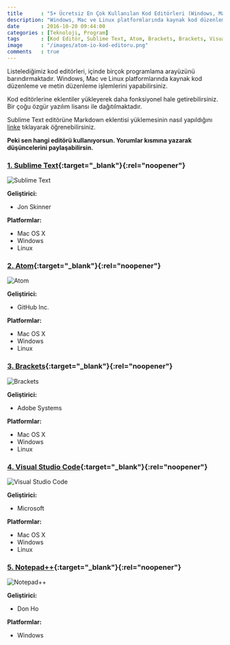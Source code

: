 ```yaml
---
title      : "5+ Ücretsiz En Çok Kullanılan Kod Editörleri (Windows, Mac ve Linux)"
description: "Windows, Mac ve Linux platformlarında kaynak kod düzenleme ve metin düzenleme işlemlerini yapabilirsiniz. "
date       : 2016-10-20 09:44:00
categories : [Teknoloji, Program]
tags       : [Kod Editör, Sublime Text, Atom, Brackets, Brackets, Visual Studio Code, Notepad++]
image      : "/images/atom-io-kod-editoru.png"
comments   : true
---
```


Listelediğimiz kod editörleri, içinde birçok programlama arayüzünü barındırmaktadır. Windows, Mac ve Linux platformlarında kaynak kod düzenleme ve metin düzenleme işlemlerini yapabilirsiniz. 

Kod editörlerine eklentiler yükleyerek daha fonksiyonel hale getirebilirsiniz. Bir çoğu özgür yazılım lisansı ile dağıtılmaktadır.

Sublime Text editörüne Markdown eklentisi yüklemesinin nasıl yapıldığını [linke]({{site.url}}/2016/markdownediting-ve-markdown-preview-sublime-text-uzerine-kurulumu/) tıklayarak öğrenebilirsiniz. 

**Peki sen hangi editörü kullanıyorsun. Yorumlar kısmına yazarak düşüncelerini paylaşabilirsin.**

### [1. Sublime Text](https://www.sublimetext.com){:target="_blank"}{:rel="noopener"}

![Sublime Text]({{site.url}}/images/galeri/sublime-text-kod-editoru.png "Sublime Text")

**Geliştirici:**

* Jon Skinner

**Platformlar:**

* Mac OS X
* Windows
* Linux

### [2. Atom](https://atom.io/){:target="_blank"}{:rel="noopener"}

![Atom]({{site.url}}/images/galeri/atom-io-kod-editoru.png "Atom")

**Geliştirici:**

* GitHub Inc.

**Platformlar:**

* Mac OS X
* Windows
* Linux

### [3. Brackets](http://brackets.io/){:target="_blank"}{:rel="noopener"}

![Brackets]({{site.url}}/images/galeri/brackets-kod-editoru.png "Brackets")

**Geliştirici:**

* Adobe Systems

**Platformlar:**

* Mac OS X
* Windows
* Linux

### [4. Visual Studio Code](https://code.visualstudio.com/){:target="_blank"}{:rel="noopener"}

![Visual Studio Code]({{site.url}}/images/galeri/visual-studio-kod-editoru.png "Visual Studio Code")

**Geliştirici:**

* Microsoft

**Platformlar:**

* Mac OS X
* Windows
* Linux

### [5. Notepad++](https://notepad-plus-plus.org/){:target="_blank"}{:rel="noopener"}

![Notepad++]({{site.url}}/images/galeri/notepad-kod-editoru.png "Notepad++")

**Geliştirici:**

* Don Ho

**Platformlar:**

* Windows
